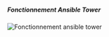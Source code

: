 ##### Fonctionnement Ansible Tower

![Fonctionnement ansible tower](resources/ansible_tower_overview.png)
